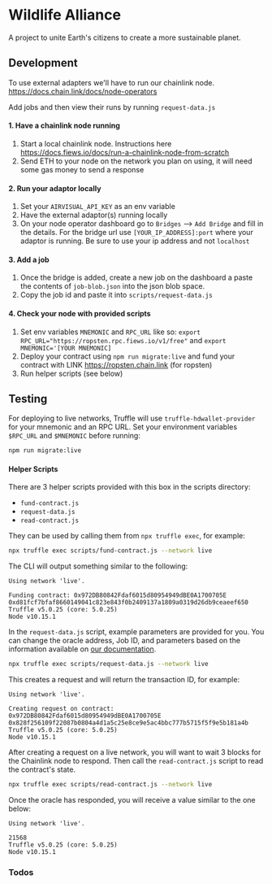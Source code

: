 # Wildlife Alliance

A project to unite Earth's citizens to create a more sustainable planet.

## Development

To use external adapters we'll have to run our chainlink node. https://docs.chain.link/docs/node-operators

Add jobs and then view their runs by running `request-data.js`

#### 1. Have a chainlink node running

1. Start a local chainlink node. Instructions here https://docs.fiews.io/docs/run-a-chainlink-node-from-scratch
2. Send ETH to your node on the network you plan on using, it will need some gas money to send a response

#### 2. Run your adaptor locally

1. Set your `AIRVISUAL_API_KEY` as an env variable
1. Have the external adaptor(s) running locally
2. On your node operator dashboard go to `Bridges` --> `Add Bridge` and fill in the details. For the bridge url use `[YOUR_IP_ADDRESS]:port` where your adaptor is running. Be sure to use your ip address and not `localhost`

#### 3. Add a job

1. Once the bridge is added, create a new job on the dashboard a paste the contents of `job-blob.json` into the json blob space.
2. Copy the job id and paste it into `scripts/request-data.js`

#### 4. Check your node with provided scripts

1. Set env variables `MNEMONIC` and `RPC_URL` like so: `export RPC_URL="https://ropsten.rpc.fiews.io/v1/free"` and `export MNEMONIC='[YOUR MNEMONIC]`
2. Deploy your contract using `npm run migrate:live` and fund your contract with LINK https://ropsten.chain.link (for ropsten)
2. Run helper scripts (see below)

## Testing

For deploying to live networks, Truffle will use `truffle-hdwallet-provider` for your mnemonic and an RPC URL. Set your environment variables `$RPC_URL` and `$MNEMONIC` before running:

```bash
npm run migrate:live
```

#### Helper Scripts

There are 3 helper scripts provided with this box in the scripts directory:

- `fund-contract.js`
- `request-data.js`
- `read-contract.js`

They can be used by calling them from `npx truffle exec`, for example:

```bash
npx truffle exec scripts/fund-contract.js --network live
```

The CLI will output something similar to the following:

```
Using network 'live'.

Funding contract: 0x972DB80842Fdaf6015d80954949dBE0A1700705E
0xd81fcf7bfaf8660149041c823e843f0b2409137a1809a0319d26db9ceaeef650
Truffle v5.0.25 (core: 5.0.25)
Node v10.15.1
```

In the `request-data.js` script, example parameters are provided for you. You can change the oracle address, Job ID, and parameters based on the information available on [our documentation](https://docs.chain.link/docs/testnet-oracles).

```bash
npx truffle exec scripts/request-data.js --network live
```

This creates a request and will return the transaction ID, for example:

```
Using network 'live'.

Creating request on contract: 0x972DB80842Fdaf6015d80954949dBE0A1700705E
0x828f256109f22087b0804a4d1a5c25e8ce9e5ac4bbc777b5715f5f9e5b181a4b
Truffle v5.0.25 (core: 5.0.25)
Node v10.15.1
```

After creating a request on a live network, you will want to wait 3 blocks for the Chainlink node to respond. Then call the `read-contract.js` script to read the contract's state.

```bash
npx truffle exec scripts/read-contract.js --network live
```

Once the oracle has responded, you will receive a value similar to the one below:

```
Using network 'live'.

21568
Truffle v5.0.25 (core: 5.0.25)
Node v10.15.1
```

### Todos